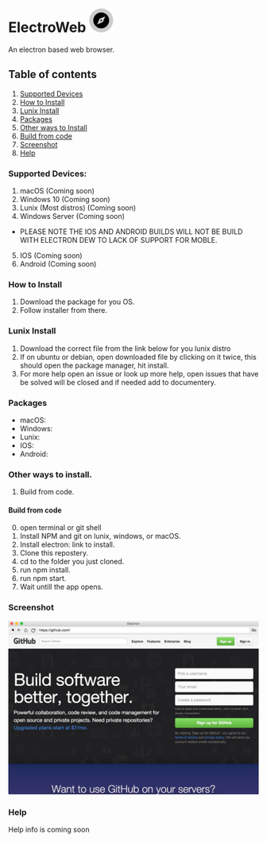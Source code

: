 # ElectroWeb ![logo](imj/EA043F8E-4920-454A-9297-E1F1AC5F8694.png)  
 
An electron based web browser.

## Table of contents
1. [Supported Devices](https://github.com/Lucaslah/ElectroWeb/blob/master/README.md#supported-devices)
2. [How to Install](https://github.com/Lucaslah/ElectroWeb/blob/master/README.md#how-to-install)
3. [Lunix Install](https://github.com/Lucaslah/ElectroWeb/blob/master/README.md#lunix-install)
4. [Packages](https://github.com/Lucaslah/ElectroWeb/blob/master/README.md#packages)
5. [Other ways to Install](https://github.com/Lucaslah/ElectroWeb/blob/master/README.md#other-ways-to-install)
6. [Build from code](https://github.com/Lucaslah/ElectroWeb/blob/master/README.md#build-from-code)
7. [Screenshot](https://github.com/Lucaslah/ElectroWeb/blob/master/README.md#screenshot)
8. [Help](https://github.com/Lucaslah/ElectroWeb/blob/master/README.md#help)

### Supported Devices:
1. macOS (Coming soon)
2. Windows 10 (Coming soon)
3. Lunix (Most distros) (Coming soon)
4. Windows Server (Coming soon)
- PLEASE NOTE THE IOS AND ANDROID BUILDS WILL NOT BE BUILD WITH ELECTRON DEW TO LACK OF SUPPORT FOR MOBLE.
5. IOS (Coming soon)
6. Android (Coming soon)

### How to Install
1. Download the package for you OS.
2. Follow installer from there.

### Lunix Install
1. Download the correct file from the link below for you lunix distro
2. If on ubuntu or debian, open downloaded file by clicking on it twice, this should open the package manager, hit install.
3. For more help open an issue or look up more help, open issues that have be solved will be closed and if needed add to documentery.

### Packages
- macOS:
- Windows:
- Lunix:
- IOS:
- Android:

### Other ways to install.
1. Build from code.

#### Build from code
0. open terminal or git shell
1. Install NPM and git on lunix, windows, or macOS.
2. Install electron: link to install.
3. Clone this repostery.
4. cd to the folder you just cloned.
5. run npm install.
6. run npm start.
7. Wait untill the app opens.

### Screenshot

![screenshot](imj/8889FF21-6691-4C98-B373-96B622DAA454.jpeg)

### Help

Help info is coming soon
